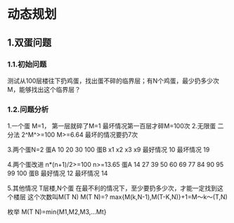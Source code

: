 # 动态规划
## 1.双蛋问题
### 1.1.初始问题
测试从100层楼往下扔鸡蛋，找出蛋不碎的临界层；有N个鸡蛋，最少扔多少次M，能够找出这个临界层？


### 1.2.问题分析
1.一个蛋 M=1，
第一层就碎了M=1
最坏情况第一百层才碎M=100次
2.无限蛋
二分法
2^M^>=100
M>=6.64
最坏的情况要扔7次

3.两个蛋N=2
蛋A 10 20 30 100
蛋B x1 x2 x3 x9
最好情况 10
最坏情况 19

4.两个蛋改进
n*(n+1)/2>=100
n>=13.65
蛋A 14 27 39 50 60 69 77 84 90 95 99 100
蛋B 
最好情况 12
最坏情况 14

5.其他情况
T层楼,N个蛋
在最不利的情况下，至少要扔多少次，才能一定找到这个楼层
这个次数叫M(T N)
M(T N)=?
max{M(k,N-1),M(T-K,N)}+1=M～k～(T,N)

枚举
M(T N)=min{M1,M2,M3,...Mt}


